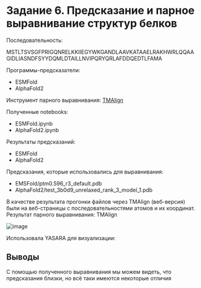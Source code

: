 # Задание 6. Предсказание и парное выравнивание структур белков

Последовательность: 

MSTLTSVSGFPRIGQNRELKKIIEGYWKGANDLAAVKATAAELRAKHWRLQQAAGIDLIASNDFSYYDQMLDTAILLNVIPQRYQRLAFDDQEDTLFAMA

Программы-предсказатели: 
- ESMFold
- AlphaFold2

Инструмент парного выравнивания: [TMAlign](https://zhanggroup.org/TM-align/)

Полученные notebooks: 
- ESMFold.ipynb 
- AlphaFold2.ipynb

Результаты предсказаний: 
- ESMFold 
- AlphaFold2

Предсказания, которые использовались для выравнивания: 
- EMSFold/ptm0.596_r3_default.pdb  
- AlphaFold2/test_3b0d9_unrelaxed_rank_3_model_1.pdb 

В качестве результата прогонки файлов через TMAlign (веб-версия) были на веб-страницы с последовательностями атомов и их координат.  Результат парного выравнивания: TMAlign

![image](https://user-images.githubusercontent.com/60536840/207834038-19d12959-7710-471f-a861-11bf23547d23.png)

Использовала YASARA для визуализации:

## Выводы

С помощью полученного выравнивания мы можем видеть, что предсказания близки, но всё таки имеются некоторые отличия
